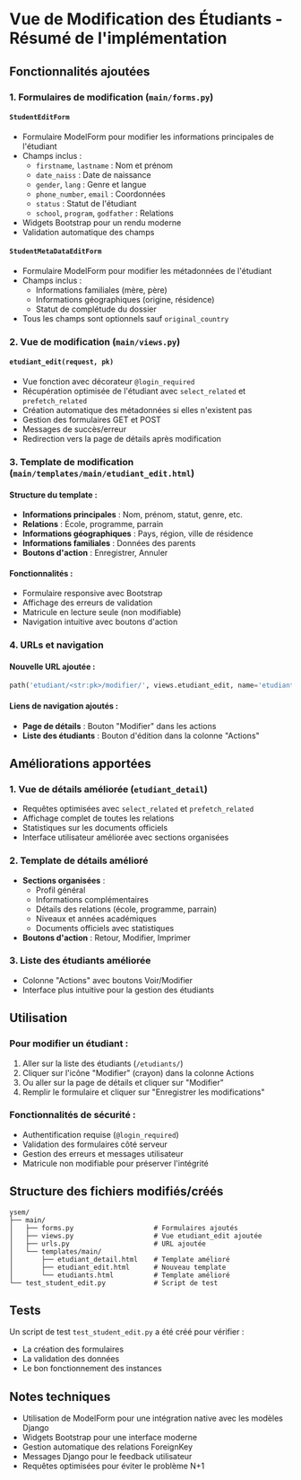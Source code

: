# Vue de Modification des Étudiants - Résumé de l'implémentation

## Fonctionnalités ajoutées

### 1. Formulaires de modification (`main/forms.py`)

#### `StudentEditForm`
- Formulaire ModelForm pour modifier les informations principales de l'étudiant
- Champs inclus :
  - `firstname`, `lastname` : Nom et prénom
  - `date_naiss` : Date de naissance
  - `gender`, `lang` : Genre et langue
  - `phone_number`, `email` : Coordonnées
  - `status` : Statut de l'étudiant
  - `school`, `program`, `godfather` : Relations
- Widgets Bootstrap pour un rendu moderne
- Validation automatique des champs

#### `StudentMetaDataEditForm`
- Formulaire ModelForm pour modifier les métadonnées de l'étudiant
- Champs inclus :
  - Informations familiales (mère, père)
  - Informations géographiques (origine, résidence)
  - Statut de complétude du dossier
- Tous les champs sont optionnels sauf `original_country`

### 2. Vue de modification (`main/views.py`)

#### `etudiant_edit(request, pk)`
- Vue fonction avec décorateur `@login_required`
- Récupération optimisée de l'étudiant avec `select_related` et `prefetch_related`
- Création automatique des métadonnées si elles n'existent pas
- Gestion des formulaires GET et POST
- Messages de succès/erreur
- Redirection vers la page de détails après modification

### 3. Template de modification (`main/templates/main/etudiant_edit.html`)

#### Structure du template :
- **Informations principales** : Nom, prénom, statut, genre, etc.
- **Relations** : École, programme, parrain
- **Informations géographiques** : Pays, région, ville de résidence
- **Informations familiales** : Données des parents
- **Boutons d'action** : Enregistrer, Annuler

#### Fonctionnalités :
- Formulaire responsive avec Bootstrap
- Affichage des erreurs de validation
- Matricule en lecture seule (non modifiable)
- Navigation intuitive avec boutons d'action

### 4. URLs et navigation

#### Nouvelle URL ajoutée :
```python
path('etudiant/<str:pk>/modifier/', views.etudiant_edit, name='etudiant_edit')
```

#### Liens de navigation ajoutés :
- **Page de détails** : Bouton "Modifier" dans les actions
- **Liste des étudiants** : Bouton d'édition dans la colonne "Actions"

## Améliorations apportées

### 1. Vue de détails améliorée (`etudiant_detail`)
- Requêtes optimisées avec `select_related` et `prefetch_related`
- Affichage complet de toutes les relations
- Statistiques sur les documents officiels
- Interface utilisateur améliorée avec sections organisées

### 2. Template de détails amélioré
- **Sections organisées** :
  - Profil général
  - Informations complémentaires
  - Détails des relations (école, programme, parrain)
  - Niveaux et années académiques
  - Documents officiels avec statistiques
- **Boutons d'action** : Retour, Modifier, Imprimer

### 3. Liste des étudiants améliorée
- Colonne "Actions" avec boutons Voir/Modifier
- Interface plus intuitive pour la gestion des étudiants

## Utilisation

### Pour modifier un étudiant :
1. Aller sur la liste des étudiants (`/etudiants/`)
2. Cliquer sur l'icône "Modifier" (crayon) dans la colonne Actions
3. Ou aller sur la page de détails et cliquer sur "Modifier"
4. Remplir le formulaire et cliquer sur "Enregistrer les modifications"

### Fonctionnalités de sécurité :
- Authentification requise (`@login_required`)
- Validation des formulaires côté serveur
- Gestion des erreurs et messages utilisateur
- Matricule non modifiable pour préserver l'intégrité

## Structure des fichiers modifiés/créés

```
ysem/
├── main/
│   ├── forms.py                    # Formulaires ajoutés
│   ├── views.py                    # Vue etudiant_edit ajoutée
│   ├── urls.py                     # URL ajoutée
│   └── templates/main/
│       ├── etudiant_detail.html    # Template amélioré
│       ├── etudiant_edit.html      # Nouveau template
│       └── etudiants.html          # Template amélioré
└── test_student_edit.py            # Script de test
```

## Tests

Un script de test `test_student_edit.py` a été créé pour vérifier :
- La création des formulaires
- La validation des données
- Le bon fonctionnement des instances

## Notes techniques

- Utilisation de ModelForm pour une intégration native avec les modèles Django
- Widgets Bootstrap pour une interface moderne
- Gestion automatique des relations ForeignKey
- Messages Django pour le feedback utilisateur
- Requêtes optimisées pour éviter le problème N+1
